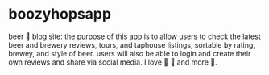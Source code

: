 # boozyhopsapp
beer :beer: blog site:
the purpose of this app is to allow users to check the latest beer and brewery reviews, tours, and taphouse listings, sortable by rating, brewey, and style of beer.
users will also be able to login and create their own reviews and share via social media.
I love :beer: :beer: and more :beer:.
